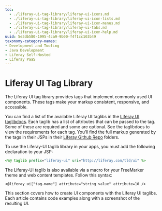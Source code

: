 ```yaml
---
toc:
  - ./liferay-ui-tag-library/liferay-ui-icons.md
  - ./liferay-ui-tag-library/liferay-ui-icon-lists.md
  - ./liferay-ui-tag-library/liferay-ui-icon-menus.md
  - ./liferay-ui-tag-library/liferay-ui-tabs.md
  - ./liferay-ui-tag-library/liferay-ui-icon-help.md
uuid: 5e3db580-1995-4ca9-9b00-f4f1cc103b49
taxonomy-category-names:
- Development and Tooling
- Java Development
- Liferay Self-Hosted
- Liferay PaaS
---
```

# Liferay UI Tag Library

The Liferay UI tag library provides tags that implement commonly used UI components. These tags make your markup consistent, responsive, and accessible. 

You can find a list of the available Liferay UI taglibs in the [Liferay UI taglibdocs](https://learn.liferay.com/reference/latest/en/dxp/taglibs/util-taglib/liferay-ui/tld-summary.html). Each taglib has a list of attributes that can be passed to the tag. Some of these are required and some are optional. See the taglibdocs to view the requirements for each tag. You'll find the full markup generated by the tags in  their JSPs in their [Liferay Github Repo](https://github.com/liferay/liferay-portal/tree/7.2.x/portal-web/docroot/html/taglib/ui) folders.

To use the Liferay-UI taglib library in your apps, you must add the following declaration to your JSP:

```jsp
<%@ taglib prefix="liferay-ui" uri="http://liferay.com/tld/ui" %>
```
    
The Liferay-UI taglib is also available via a macro for your FreeMarker theme and web content templates. Follow this syntax:

```
<@liferay_ui["tag-name"] attribute="string value" attribute=10 />
```

This section covers how to create UI components with the Liferay UI taglibs. Each article contains code examples along with a screenshot of the resulting UI.
